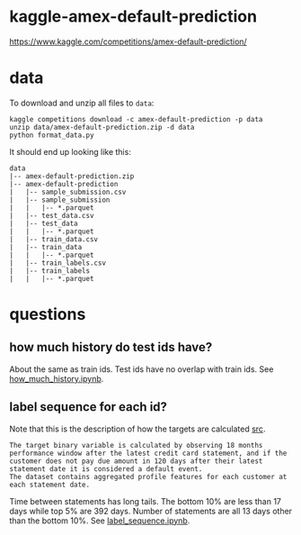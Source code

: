 # kaggle-amex-default-prediction
https://www.kaggle.com/competitions/amex-default-prediction/


# data
To download and unzip all files to `data`:
```
kaggle competitions download -c amex-default-prediction -p data
unzip data/amex-default-prediction.zip -d data
python format_data.py
```
It should end up looking like this:
```
data
|-- amex-default-prediction.zip
|-- amex-default-prediction
|   |-- sample_submission.csv
|   |-- sample_submission
|   |   |-- *.parquet
|   |-- test_data.csv
|   |-- test_data
|   |   |-- *.parquet
|   |-- train_data.csv
|   |-- train_data
|   |   |-- *.parquet
|   |-- train_labels.csv
|   |-- train_labels
|   |   |-- *.parquet
```


# questions

## how much history do test ids have?
About the same as train ids. Test ids have no overlap with train ids.
See [how_much_history.ipynb](notebooks/how_much_history.ipynb).

## label sequence for each id?
Note that this is the description of how the targets are calculated [src](https://www.kaggle.com/competitions/amex-default-prediction/data).
```
The target binary variable is calculated by observing 18 months performance window after the latest credit card statement, and if the customer does not pay due amount in 120 days after their latest statement date it is considered a default event.
The dataset contains aggregated profile features for each customer at each statement date. 
```
Time between statements has long tails.
The bottom 10% are less than 17 days while top 5% are 392 days.
Number of statements are all 13 days other than the bottom 10%.
See [label_sequence.ipynb](notebooks/label_sequence.ipynb).
